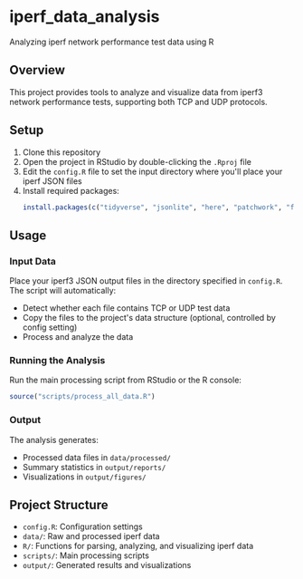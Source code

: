 # iperf_data_analysis
Analyzing iperf network performance test data using R

## Overview
This project provides tools to analyze and visualize data from iperf3 network performance tests, supporting both TCP and UDP protocols.

## Setup

1. Clone this repository
2. Open the project in RStudio by double-clicking the `.Rproj` file
3. Edit the `config.R` file to set the input directory where you'll place your iperf JSON files
4. Install required packages:
   ```r
   install.packages(c("tidyverse", "jsonlite", "here", "patchwork", "fs"))
   ```

## Usage

### Input Data
Place your iperf3 JSON output files in the directory specified in `config.R`. The script will automatically:
- Detect whether each file contains TCP or UDP test data
- Copy the files to the project's data structure (optional, controlled by config setting)
- Process and analyze the data

### Running the Analysis
Run the main processing script from RStudio or the R console:

```r
source("scripts/process_all_data.R")
```

### Output
The analysis generates:
- Processed data files in `data/processed/`
- Summary statistics in `output/reports/`
- Visualizations in `output/figures/`

## Project Structure
- `config.R`: Configuration settings
- `data/`: Raw and processed iperf data
- `R/`: Functions for parsing, analyzing, and visualizing iperf data
- `scripts/`: Main processing scripts
- `output/`: Generated results and visualizations

